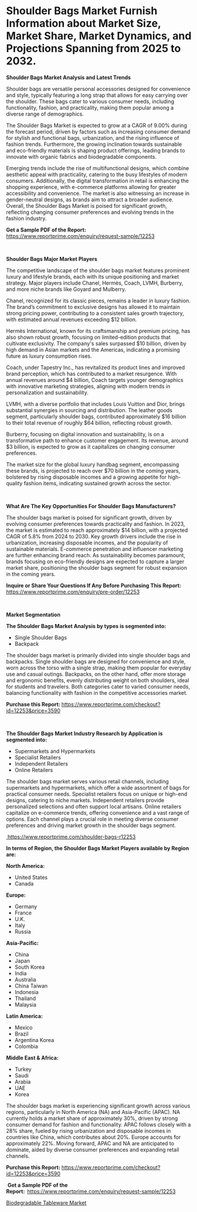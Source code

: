 <p><h1>Shoulder Bags Market Furnish Information about Market Size, Market Share, Market Dynamics, and Projections Spanning from 2025 to 2032.</h1></p><p><strong>Shoulder Bags Market Analysis and Latest Trends</strong></p>
<p><p>Shoulder bags are versatile personal accessories designed for convenience and style, typically featuring a long strap that allows for easy carrying over the shoulder. These bags cater to various consumer needs, including functionality, fashion, and practicality, making them popular among a diverse range of demographics. </p><p>The Shoulder Bags Market is expected to grow at a CAGR of 9.00% during the forecast period, driven by factors such as increasing consumer demand for stylish and functional bags, urbanization, and the rising influence of fashion trends. Furthermore, the growing inclination towards sustainable and eco-friendly materials is shaping product offerings, leading brands to innovate with organic fabrics and biodegradable components.</p><p>Emerging trends include the rise of multifunctional designs, which combine aesthetic appeal with practicality, catering to the busy lifestyles of modern consumers. Additionally, the digital transformation in retail is enhancing the shopping experience, with e-commerce platforms allowing for greater accessibility and convenience. The market is also witnessing an increase in gender-neutral designs, as brands aim to attract a broader audience. Overall, the Shoulder Bags Market is poised for significant growth, reflecting changing consumer preferences and evolving trends in the fashion industry.</p></p>
<p><strong>Get a Sample PDF of the Report:&nbsp;</strong> <a href="https://www.reportprime.com/enquiry/request-sample/12253?utm_campaign=2652&utm_medium=2&utm_source=Github&utm_content=ia&utm_term=18032025&utm_id=shoulder-bags">https://www.reportprime.com/enquiry/request-sample/12253</a></p>
<p>&nbsp;</p>
<p><strong>Shoulder Bags Major Market Players</strong></p>
<p><p>The competitive landscape of the shoulder bags market features prominent luxury and lifestyle brands, each with its unique positioning and market strategy. Major players include Chanel, Hermès, Coach, LVMH, Burberry, and more niche brands like Goyard and Mulberry. </p><p>Chanel, recognized for its classic pieces, remains a leader in luxury fashion. The brand’s commitment to exclusive designs has allowed it to maintain strong pricing power, contributing to a consistent sales growth trajectory, with estimated annual revenues exceeding $12 billion.</p><p>Hermès International, known for its craftsmanship and premium pricing, has also shown robust growth, focusing on limited-edition products that cultivate exclusivity. The company's sales surpassed $10 billion, driven by high demand in Asian markets and the Americas, indicating a promising future as luxury consumption rises.</p><p>Coach, under Tapestry Inc., has revitalized its product lines and improved brand perception, which has contributed to a market resurgence. With annual revenues around $4 billion, Coach targets younger demographics with innovative marketing strategies, aligning with modern trends in personalization and sustainability.</p><p>LVMH, with a diverse portfolio that includes Louis Vuitton and Dior, brings substantial synergies in sourcing and distribution. The leather goods segment, particularly shoulder bags, contributed approximately $16 billion to their total revenue of roughly $64 billion, reflecting robust growth.</p><p>Burberry, focusing on digital innovation and sustainability, is on a transformative path to enhance customer engagement. Its revenue, around $3 billion, is expected to grow as it capitalizes on changing consumer preferences.</p><p>The market size for the global luxury handbag segment, encompassing these brands, is projected to reach over $70 billion in the coming years, bolstered by rising disposable incomes and a growing appetite for high-quality fashion items, indicating sustained growth across the sector.</p></p>
<p>&nbsp;</p>
<p><strong>What Are The Key Opportunities For Shoulder Bags Manufacturers?</strong></p>
<p><p>The shoulder bags market is poised for significant growth, driven by evolving consumer preferences towards practicality and fashion. In 2023, the market is estimated to reach approximately $14 billion, with a projected CAGR of 5.8% from 2024 to 2030. Key growth drivers include the rise in urbanization, increasing disposable incomes, and the popularity of sustainable materials. E-commerce penetration and influencer marketing are further enhancing brand reach. As sustainability becomes paramount, brands focusing on eco-friendly designs are expected to capture a larger market share, positioning the shoulder bags segment for robust expansion in the coming years.</p></p>
<p><strong>Inquire or Share Your Questions If Any Before Purchasing This Report:</strong> <a href="https://www.reportprime.com/enquiry/pre-order/12253?utm_campaign=2652&utm_medium=2&utm_source=Github&utm_content=ia&utm_term=18032025&utm_id=shoulder-bags">https://www.reportprime.com/enquiry/pre-order/12253</a></p>
<p>&nbsp;</p>
<p><strong>Market Segmentation</strong></p>
<p><strong>The Shoulder Bags Market Analysis by types is segmented into:</strong></p>
<p><ul><li>Single Shoulder Bags</li><li>Backpack</li></ul></p>
<p><p>The shoulder bags market is primarily divided into single shoulder bags and backpacks. Single shoulder bags are designed for convenience and style, worn across the torso with a single strap, making them popular for everyday use and casual outings. Backpacks, on the other hand, offer more storage and ergonomic benefits, evenly distributing weight on both shoulders, ideal for students and travelers. Both categories cater to varied consumer needs, balancing functionality with fashion in the competitive accessories market.</p></p>
<p><strong>Purchase this Report:&nbsp;</strong><a href="https://www.reportprime.com/checkout?id=12253&price=3590&utm_campaign=2652&utm_medium=2&utm_source=Github&utm_content=ia&utm_term=18032025&utm_id=shoulder-bags">https://www.reportprime.com/checkout?id=12253&price=3590</a></p>
<p>&nbsp;</p>
<p><strong>The Shoulder Bags Market Industry Research by Application is segmented into:</strong></p>
<p><ul><li>Supermarkets and Hypermarkets</li><li>Specialist Retailers</li><li>Independent Retailers</li><li>Online Retailers</li></ul></p>
<p><p>The shoulder bags market serves various retail channels, including supermarkets and hypermarkets, which offer a wide assortment of bags for practical consumer needs. Specialist retailers focus on unique or high-end designs, catering to niche markets. Independent retailers provide personalized selections and often support local artisans. Online retailers capitalize on e-commerce trends, offering convenience and a vast range of options. Each channel plays a crucial role in meeting diverse consumer preferences and driving market growth in the shoulder bags segment.</p></p>
<p><a href="https://www.reportprime.com/shoulder-bags-r12253?utm_campaign=2652&utm_medium=2&utm_source=Github&utm_content=ia&utm_term=18032025&utm_id=shoulder-bags">&nbsp;https://www.reportprime.com/shoulder-bags-r12253</a></p>
<p><strong>In terms of Region, the Shoulder Bags Market Players available by Region are:</strong></p>
<p>
    <p> <strong> North America: </strong>
        <ul>
            <li>United States</li>
            <li>Canada</li>
        </ul>
        </p> 
    <p> <strong> Europe: </strong>
        <ul>
            <li>Germany</li>
            <li>France</li>
            <li>U.K.</li>
            <li>Italy</li>
            <li>Russia</li>
        </ul>
        </p> 
    <p> <strong> Asia-Pacific: </strong>
        <ul>
            <li>China</li>
            <li>Japan</li>
            <li>South Korea</li>
            <li>India</li>
            <li>Australia</li>
            <li>China Taiwan</li>
            <li>Indonesia</li>
            <li>Thailand</li>
            <li>Malaysia</li>
        </ul>
        </p> 
    <p> <strong> Latin America: </strong>
        <ul>
            <li>Mexico</li>
            <li>Brazil</li>
            <li>Argentina Korea</li>
            <li>Colombia</li>
        </ul>
        </p> 
    <p> <strong> Middle East & Africa: </strong>
        <ul>
            <li>Turkey</li>
            <li>Saudi</li>
            <li>Arabia</li>
            <li>UAE</li>
            <li>Korea</li>
        </ul>
    </p>
    </p>
<p><p>The shoulder bags market is experiencing significant growth across various regions, particularly in North America (NA) and Asia-Pacific (APAC). NA currently holds a market share of approximately 30%, driven by strong consumer demand for fashion and functionality. APAC follows closely with a 28% share, fueled by rising urbanization and disposable incomes in countries like China, which contributes about 20%. Europe accounts for approximately 22%. Moving forward, APAC and NA are anticipated to dominate, aided by diverse consumer preferences and expanding retail channels.</p></p>
<p><strong>Purchase this Report: </strong><a href="https://www.reportprime.com/checkout?id=12253&price=3590&utm_campaign=2652&utm_medium=2&utm_source=Github&utm_content=ia&utm_term=18032025&utm_id=shoulder-bags">https://www.reportprime.com/checkout?id=12253&price=3590</a></p>
<p>&nbsp;<strong>Get a Sample PDF of the Report:&nbsp;&nbsp;</strong><a href="https://www.reportprime.com/enquiry/request-sample/12253?utm_campaign=2652&utm_medium=2&utm_source=Github&utm_content=ia&utm_term=18032025&utm_id=shoulder-bags">https://www.reportprime.com/enquiry/request-sample/12253</a></p>
<p><strong></strong></p>
<p><p><a href="https://github.com/oliveroste6/Market-Research-Report-List-1/blob/main/biodegradable-tableware-market.md?utm_campaign=2652&utm_medium=2&utm_source=Github&utm_content=ia&utm_term=18032025&utm_id=shoulder-bags">Biodegradable Tableware Market</a></p></p>